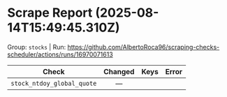 # Scrape Report (2025-08-14T15:49:45.310Z)

Group: `stocks`  |  Run: https://github.com/AlbertoRoca96/scraping-checks-scheduler/actions/runs/16970071613

| Check | Changed | Keys | Error |
|---|:---:|:--|:--|
| `stock_ntdoy_global_quote` | — |  |  |
